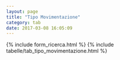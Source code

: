 ```yaml
---
layout: page
title: "Tipo Movimentazione"
category: tab
date: 2017-03-08 16:05:09
---
```


{% include form_ricerca.html %}
{% include tabelle/tab_tipo_movimentazione.html %}

